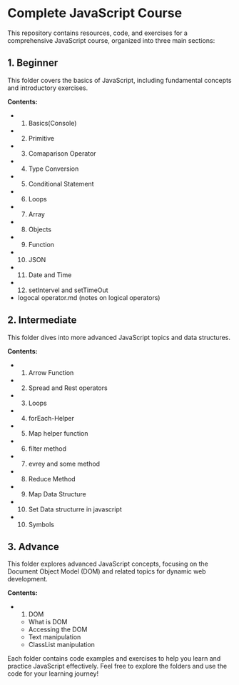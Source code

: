 # Complete JavaScript Course

This repository contains resources, code, and exercises for a comprehensive JavaScript course, organized into three main sections:

## 1. Beginner
This folder covers the basics of JavaScript, including fundamental concepts and introductory exercises.

**Contents:**
- 1. Basics(Console)
- 2. Primitive
- 3. Comaparison Operator
- 4. Type Conversion
- 5. Conditional Statement
- 6. Loops
- 7. Array
- 8. Objects
- 9. Function
- 10. JSON
- 11. Date and Time
- 12. setIntervel and setTimeOut
- logocal operator.md (notes on logical operators)

## 2. Intermediate
This folder dives into more advanced JavaScript topics and data structures.

**Contents:**
- 1. Arrow Function
- 2. Spread and Rest operators
- 3. Loops
- 4. forEach-Helper
- 5. Map helper function
- 6. filter method
- 7. evrey and some method
- 8. Reduce Method
- 9. Map Data Structure
- 10. Set Data structurre in javascript
- 10. Symbols

## 3. Advance
This folder explores advanced JavaScript concepts, focusing on the Document Object Model (DOM) and related topics for dynamic web development.

**Contents:**
- 1. DOM
  - What is DOM
  - Accessing the DOM
  - Text manipulation
  - ClassList manipulation

Each folder contains code examples and exercises to help you learn and practice JavaScript effectively. Feel free to explore the folders and use the code for your learning journey! 